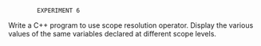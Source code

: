             EXPERIMENT 6
Write a C++ program to use scope resolution operator. Display the various values
of the same variables declared at different scope levels.
